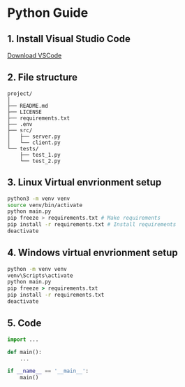 # Python Guide

## 1. Install Visual Studio Code
[Download VSCode](https://code.visualstudio.com/Download)

## 2. File structure
    project/
    │
    ├── README.md
    ├── LICENSE
    ├── requirements.txt
    ├── .env
    ├── src/
    │   ├── server.py
    │   └── client.py
    └── tests/
        ├── test_1.py
        └── test_2.py
## 3. Linux Virtual envrionment setup
```sh
python3 -m venv venv
source venv/bin/activate
python main.py
pip freeze > requirements.txt # Make requirements
pip install -r requirements.txt # Install requirements
deactivate
```

## 4. Windows virtual envrionment setup
```bat
python -m venv venv
venv\Scripts\activate
python main.py
pip freeze > requirements.txt
pip install -r requirements.txt
deactivate
```

## 5. Code
```py
import ...

def main():
    ...

if __name__ == '__main__':
    main()
```
